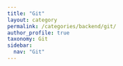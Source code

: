 ```yaml
---
title: "Git"
layout: category
permalink: /categories/backend/git/
author_profile: true
taxonomy: Git
sidebar:
  nav: "Git"
---
```


